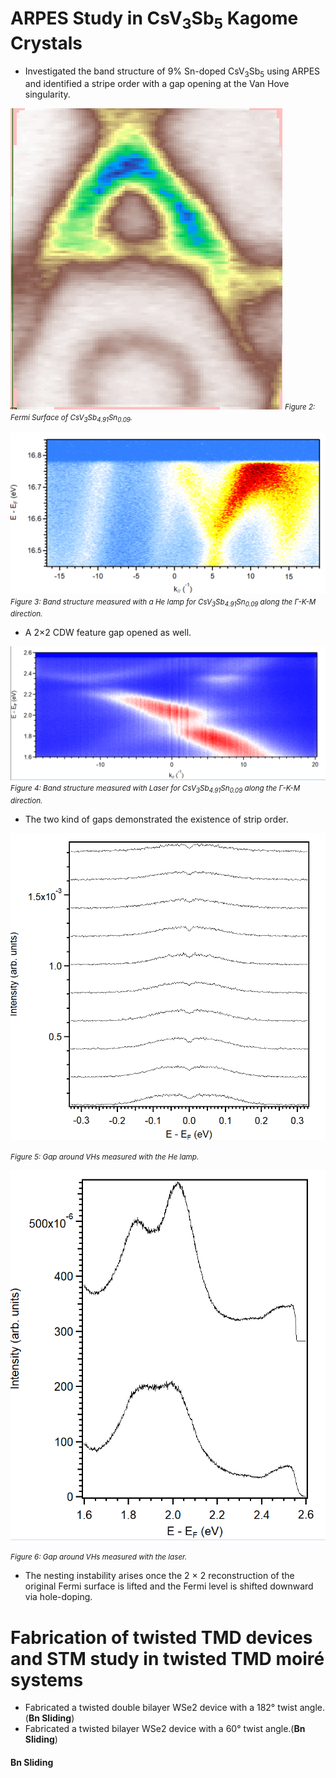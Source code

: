 # ARPES Study in CsV<sub>3</sub>Sb<sub>5</sub> Kagome Crystals
- Investigated the band structure of 9% Sn-doped CsV<sub>3</sub>Sb<sub>5</sub> using ARPES and identified a stripe order with a gap opening at the Van Hove singularity.

![figure 2: Fermi Surface of CsV<sub>3</sub>Sb<sub>4.91</sub>Sn<sub>0.09</sub>](static/assets/img/FermiSurface.png)
<small>*Figure 2: Fermi Surface of CsV<sub>3</sub>Sb<sub>4.91</sub>Sn<sub>0.09</sub>.*</small>

![figure 3: Band structure measured with a He lamp for CsV<sub>3</sub>Sb<sub>4.91</sub>Sn<sub>0.09</sub> along the Γ-K-M direction](static/assets/img/1.PNG)
<small>*Figure 3: Band structure measured with a He lamp for CsV<sub>3</sub>Sb<sub>4.91</sub>Sn<sub>0.09</sub> along the Γ-K-M direction.*</small>

- A 2×2 CDW feature gap opened as well.

![figure 4: Band structure measured with Laser for CsV<sub>3</sub>Sb<sub>4.91</sub>Sn<sub>0.09</sub> along the Γ-K-M direction](static/assets/img/2.PNG)
<small>*Figure 4: Band structure measured with Laser for CsV<sub>3</sub>Sb<sub>4.91</sub>Sn<sub>0.09</sub> along the Γ-K-M direction.*</small>

- The two kind of gaps demonstrated the existence of strip order.

![figure 5: Gap around VHs measured with the He lamp](static/assets/img/3.PNG)

<small>*Figure 5: Gap around VHs measured with the He lamp.*</small>

![figure 6: Gap of 2×2 CDW feature](static/assets/img/4.PNG)

<small>*Figure 6: Gap around VHs measured with the laser.*</small>

- The nesting instability arises once the 2 × 2 reconstruction of the original Fermi surface is lifted and the Fermi level is shifted downward via hole-doping.



# Fabrication of twisted TMD devices and STM study in twisted TMD moiré systems
- Fabricated a twisted double bilayer WSe2 device with a 182° twist angle.(<strong>Bn Sliding</strong>)
- Fabricated a twisted bilayer WSe2 device with a 60° twist angle.(<strong>Bn Sliding</strong>)

#### Bn Sliding


